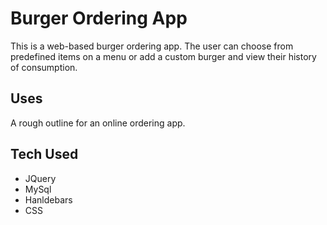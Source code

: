 # Burger Ordering App
This is a web-based burger ordering app. The user can choose from predefined items on a menu or add a custom burger and view their history of consumption.


## Uses
A rough outline for an online ordering app.

## Tech Used
* JQuery
* MySql
* Hanldebars 
* CSS
